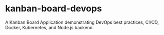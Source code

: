 # kanban-board-devops
A Kanban Board Application demonstrating DevOps best practices, CI/CD, Docker, Kubernetes, and Node.js backend.
